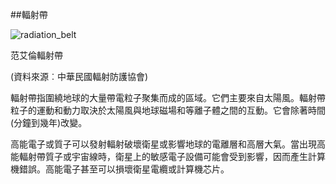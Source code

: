 ##輻射帶

![radiation_belt](/Volumes/Public-1/Ronald%20temp/%5Bdev%5Dspacewx/content/temp/radiation_belt.png)

范艾倫輻射帶

(資料來源︰中華民國輻射防護協會)

輻射帶指圍繞地球的大量帶電粒子聚集而成的區域。它們主要來自太陽風。輻射帶粒子的運動和動力取決於太陽風與地球磁場和等離子體之間的互動。它會除著時間(分鐘到幾年)改變。

高能電子或質子可以發射輻射破壞衛星或影響地球的電離層和高層大氣。當出現高能輻射帶質子或宇宙線時，衛星上的敏感電子設備可能會受到影響，因而產生計算機錯誤。高能電子甚至可以損壞衛星電纜或計算機芯片。

